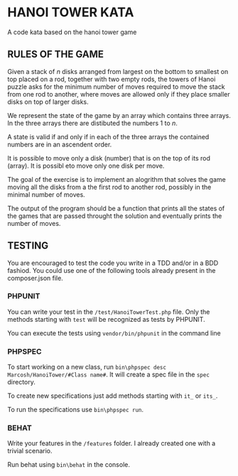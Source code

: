 # HANOI TOWER KATA

A code kata based on the hanoi tower game

## RULES OF THE GAME

Given a stack of *n* disks arranged from largest on the bottom to smallest on top placed on a rod, together with two empty rods, the towers of Hanoi puzzle asks for the minimum number of moves required to move the stack from one rod to another, where moves are allowed only if they place smaller disks on top of larger disks.

We represent the state of the game by an array which contains three arrays. In the three arrays there are distibuted the numbers 1 to *n*.

A state is valid if and only if in each of the three arrays the contained numbers are in an ascendent order.

It is possible to move only a disk (number) that is on the top of its rod (array). It is possibl eto move only one disk per move.

The goal of the exercise is to implement an alogrithm that solves the game moving all the disks from a the first rod to another rod, possibly in the minimal number of moves.

The output of the program should be a function that prints all the states of the games that are passed throught the solution and eventually prints the number of moves.

## TESTING

You are encouraged to test the code you write in a TDD and/or in a BDD fashiod. You could use one of the following tools already present in the composer.json file.

### PHPUNIT

You can write your test in the `/test/HanoiTowerTest.php` file. Only the methods starting with `test` will be recognized as tests by PHPUNIT.

You can execute the tests using `vendor/bin/phpunit` in the command line

### PHPSPEC

To start working on a new class, run `bin\phpspec desc Marcosh/HanoiTower/#Class name#`. It will create a spec file in the `spec` directory.

To create new specifications just add methods starting with `it_` or `its_`.

To run the specifications use `bin\phpspec run`.

### BEHAT

Write your features in the `/features` folder. I already created one with a trivial scenario.

Run behat using `bin\behat` in the console.